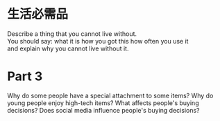 # 生活必需品  

Describe a thing that you cannot live without.   
You should say: what it is how you got this how often you use it   
and explain why you cannot live without it.  

# Part 3  

Why do some people have a special attachment to some items? Why do young people enjoy high-tech items? What affects people's buying decisions? Does social media influence people's buying decisions?  

